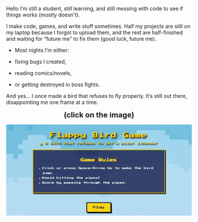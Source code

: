 Hello 
I’m still a student, still learning, and still messing with code to see if things works (mostly doesn't).

I make code, games, and write stuff sometimes.
Half my projects are still on my laptop because I forgot to upload them,
and the rest are half-finished and waiting for “future me” to fix them (good luck, future me).

- Most nights I’m either:

- fixing bugs I created,

- reading comics/novels,

- or getting destroyed in boss fights.

And yes… I once made a bird that refuses to fly properly.
It’s still out there, disappointing me one frame at a time.


<p align="center">
  <b><span style="font-size:20px;">(click on the image)</span></b>
</p>

<p align="center">
<a href="https://abhisheknangre.github.io/flappy-birdy">
  <img src="assets/Flappy_birddy.gif" alt="Click on this to play" width="600"/>
</a>
</p>

